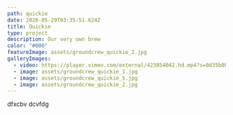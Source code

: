 ```yaml
---
path: quickie
date: 2020-05-29T03:35:51.624Z
title: Quickie
type: project
description: Our very own brew
color: "#000"
featureImage: assets/groundcrew_quickie_2.jpg
galleryImages:
  - video: https://player.vimeo.com/external/423854042.hd.mp4?s=8d35b0b0f8c148185a2bd938812639743a489a80&profile_id=175
  - image: assets/groundcrew_quickie_1.jpg
  - image: assets/groundcrew_quickie_5.jpg
  - image: assets/groundcrew_quickie_2.jpg
---
```

dfxcbv dcvfdg